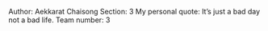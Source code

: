 Author: Aekkarat Chaisong
Section: 3
My personal quote: It’s just a bad day not a bad life. 
Team number: 3